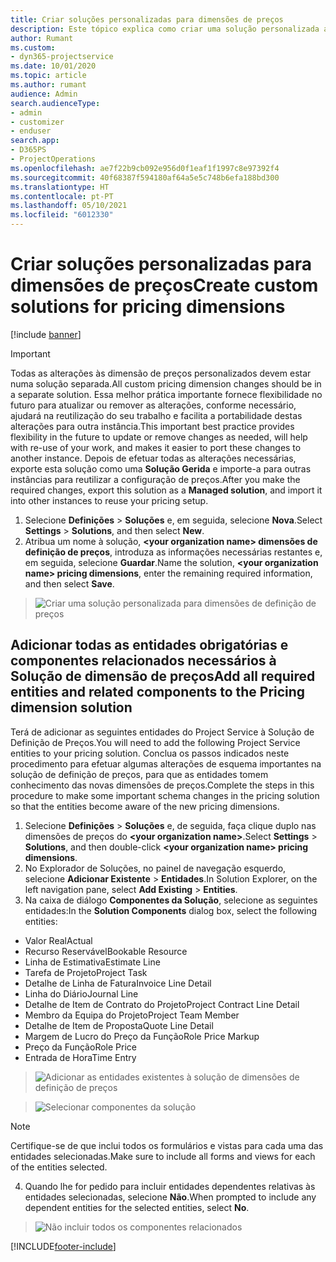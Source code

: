 ```yaml
---
title: Criar soluções personalizadas para dimensões de preços
description: Este tópico explica como criar uma solução personalizada ao criar dimensões de preços personalizados.
author: Rumant
ms.custom:
- dyn365-projectservice
ms.date: 10/01/2020
ms.topic: article
ms.author: rumant
audience: Admin
search.audienceType:
- admin
- customizer
- enduser
search.app:
- D365PS
- ProjectOperations
ms.openlocfilehash: ae7f22b9cb092e956d0f1eaf1f1997c8e97392f4
ms.sourcegitcommit: 40f68387f594180af64a5e5c748b6efa188bd300
ms.translationtype: HT
ms.contentlocale: pt-PT
ms.lasthandoff: 05/10/2021
ms.locfileid: "6012330"
---
```

# <a name="create-custom-solutions-for-pricing-dimensions"></a><span data-ttu-id="d0c80-103">Criar soluções personalizadas para dimensões de preços</span><span class="sxs-lookup"><span data-stu-id="d0c80-103">Create custom solutions for pricing dimensions</span></span>

[!include [banner](../includes/psa-now-project-operations.md)]

> [!IMPORTANT]
> <span data-ttu-id="d0c80-104">Todas as alterações às dimensão de preços personalizados devem estar numa solução separada.</span><span class="sxs-lookup"><span data-stu-id="d0c80-104">All custom pricing dimension changes should be in a separate solution.</span></span> <span data-ttu-id="d0c80-105">Essa melhor prática importante fornece flexibilidade no futuro para atualizar ou remover as alterações, conforme necessário, ajudará na reutilização do seu trabalho e facilita a portabilidade destas alterações para outra instância.</span><span class="sxs-lookup"><span data-stu-id="d0c80-105">This important best practice provides flexibility in the future to update or remove changes as needed, will help with re-use of your work, and makes it easier to port these changes to another instance.</span></span> <span data-ttu-id="d0c80-106">Depois de efetuar todas as alterações necessárias, exporte esta solução como uma **Solução Gerida** e importe-a para outras instâncias para reutilizar a configuração de preços.</span><span class="sxs-lookup"><span data-stu-id="d0c80-106">After you make the required changes, export this solution as a **Managed solution**, and import it into other instances to reuse your pricing setup.</span></span>

1. <span data-ttu-id="d0c80-107">Selecione **Definições** > **Soluções** e, em seguida, selecione **Nova**.</span><span class="sxs-lookup"><span data-stu-id="d0c80-107">Select **Settings** > **Solutions**, and then select **New**.</span></span> 
2. <span data-ttu-id="d0c80-108">Atribua um nome à solução, **\<your organization name> dimensões de definição de preços**, introduza as informações necessárias restantes e, em seguida, selecione **Guardar**.</span><span class="sxs-lookup"><span data-stu-id="d0c80-108">Name the solution, **\<your organization name> pricing dimensions**, enter the remaining required information, and then select **Save**.</span></span>

> ![Criar uma solução personalizada para dimensões de definição de preços](media/Creation-of-custom-pricing-dimension-solution.PNG)
  
## <a name="add-all-required-entities-and-related-components-to-the-pricing-dimension-solution"></a><span data-ttu-id="d0c80-110">Adicionar todas as entidades obrigatórias e componentes relacionados necessários à Solução de dimensão de preços</span><span class="sxs-lookup"><span data-stu-id="d0c80-110">Add all required entities and related components to the Pricing dimension solution</span></span>
<span data-ttu-id="d0c80-111">Terá de adicionar as seguintes entidades do Project Service à Solução de Definição de Preços.</span><span class="sxs-lookup"><span data-stu-id="d0c80-111">You will need to add the following Project Service entities to your pricing solution.</span></span> <span data-ttu-id="d0c80-112">Conclua os passos indicados neste procedimento para efetuar algumas alterações de esquema importantes na solução de definição de preços, para que as entidades tomem conhecimento das novas dimensões de preços.</span><span class="sxs-lookup"><span data-stu-id="d0c80-112">Complete the steps in this procedure to make some important schema changes in the pricing solution so that the entities become aware of the new pricing dimensions.</span></span>

1. <span data-ttu-id="d0c80-113">Selecione **Definições** > **Soluções** e, de seguida, faça clique duplo nas dimensões de preços do **\<your organization name>**.</span><span class="sxs-lookup"><span data-stu-id="d0c80-113">Select **Settings** > **Solutions**, and then double-click **\<your organization name> pricing dimensions**.</span></span> 
2. <span data-ttu-id="d0c80-114">No Explorador de Soluções, no painel de navegação esquerdo, selecione **Adicionar Existente** > **Entidades**.</span><span class="sxs-lookup"><span data-stu-id="d0c80-114">In Solution Explorer, on the left navigation pane, select **Add Existing** > **Entities**.</span></span>
3. <span data-ttu-id="d0c80-115">Na caixa de diálogo **Componentes da Solução**, selecione as seguintes entidades:</span><span class="sxs-lookup"><span data-stu-id="d0c80-115">In the **Solution Components** dialog box, select the following entities:</span></span>

- <span data-ttu-id="d0c80-116">Valor Real</span><span class="sxs-lookup"><span data-stu-id="d0c80-116">Actual</span></span>
- <span data-ttu-id="d0c80-117">Recurso Reservável</span><span class="sxs-lookup"><span data-stu-id="d0c80-117">Bookable Resource</span></span>
- <span data-ttu-id="d0c80-118">Linha de Estimativa</span><span class="sxs-lookup"><span data-stu-id="d0c80-118">Estimate Line</span></span>
- <span data-ttu-id="d0c80-119">Tarefa de Projeto</span><span class="sxs-lookup"><span data-stu-id="d0c80-119">Project Task</span></span>
- <span data-ttu-id="d0c80-120">Detalhe de Linha de Fatura</span><span class="sxs-lookup"><span data-stu-id="d0c80-120">Invoice Line Detail</span></span>
- <span data-ttu-id="d0c80-121">Linha do Diário</span><span class="sxs-lookup"><span data-stu-id="d0c80-121">Journal Line</span></span>
- <span data-ttu-id="d0c80-122">Detalhe de Item de Contrato do Projeto</span><span class="sxs-lookup"><span data-stu-id="d0c80-122">Project Contract Line Detail</span></span>
- <span data-ttu-id="d0c80-123">Membro da Equipa do Projeto</span><span class="sxs-lookup"><span data-stu-id="d0c80-123">Project Team Member</span></span>
- <span data-ttu-id="d0c80-124">Detalhe de Item de Proposta</span><span class="sxs-lookup"><span data-stu-id="d0c80-124">Quote Line Detail</span></span>
- <span data-ttu-id="d0c80-125">Margem de Lucro do Preço da Função</span><span class="sxs-lookup"><span data-stu-id="d0c80-125">Role Price Markup</span></span>
- <span data-ttu-id="d0c80-126">Preço da Função</span><span class="sxs-lookup"><span data-stu-id="d0c80-126">Role Price</span></span> 
- <span data-ttu-id="d0c80-127">Entrada de Hora</span><span class="sxs-lookup"><span data-stu-id="d0c80-127">Time Entry</span></span> 

> ![Adicionar as entidades existentes à solução de dimensões de definição de preços](media/Existing-entities-to-PD-solution.png)

> ![Selecionar componentes da solução](media/Dimension-Components.png)

> [!NOTE]
> <span data-ttu-id="d0c80-130">Certifique-se de que inclui todos os formulários e vistas para cada uma das entidades selecionadas.</span><span class="sxs-lookup"><span data-stu-id="d0c80-130">Make sure to include all forms and views for each of the entities selected.</span></span>

4. <span data-ttu-id="d0c80-131">Quando lhe for pedido para incluir entidades dependentes relativas às entidades selecionadas, selecione **Não**.</span><span class="sxs-lookup"><span data-stu-id="d0c80-131">When prompted to include any dependent entities for the selected entities, select **No**.</span></span>

> ![Não incluir todos os componentes relacionados](media/Do-not-include-required.png)




[!INCLUDE[footer-include](../includes/footer-banner.md)]